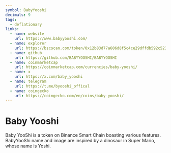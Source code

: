 ```yaml
---
symbol: BabyYooshi
decimals: 9
tags:
  - deflationary
links:
  - name: website
    url: https://www.babyyooshi.com/
  - name: explorer
    url: https://bscscan.com/token/0x12b83d77a606d8f5c4ce29dffdb592c523364995
  - name: github
    url: https://github.com/BABYYOOSHI/BABYYOOSHI
  - name: coinmarketcap
    url: https://coinmarketcap.com/currencies/baby-yooshi/
  - name: x
    url: https://x.com/baby_yooshi
  - name: telegram
    url: https://t.me/byooshi_offical
  - name: coingecko
    url: https://coingecko.com/en/coins/baby-yooshi/
---
```


# Baby Yooshi

Baby YooShi is a token on Binance Smart Chain boasting various features. BabyYooShi name and image are inspired by a dinosaur in Super Mario, whose name is Yoshi.
